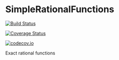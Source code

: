 # SimpleRationalFunctions


[![Build Status](https://travis-ci.org/scheinerman/SimpleRationalFunctions.jl.svg?branch=master)](https://travis-ci.org/scheinerman/SimpleRationalFunctions.jl)

[![Coverage Status](https://coveralls.io/repos/scheinerman/SimpleRationalFunctions.jl/badge.svg?branch=master&service=github)](https://coveralls.io/github/scheinerman/SimpleRationalFunctions.jl?branch=master)

[![codecov.io](http://codecov.io/github/scheinerman/SimpleRationalFunctions.jl/coverage.svg?branch=master)](http://codecov.io/github/scheinerman/SimpleRationalFunctions.jl?branch=master)


Exact rational functions
